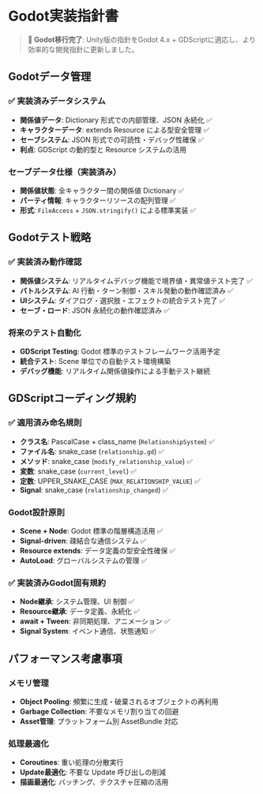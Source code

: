 # Godot実装指針書

> **🔄 Godot移行完了**: Unity版の指針をGodot 4.x + GDScriptに適応し、より効率的な開発指針に更新しました。

## Godotデータ管理

### ✅ 実装済みデータシステム
- **関係値データ**: Dictionary 形式での内部管理、JSON 永続化 ✅
- **キャラクターデータ**: extends Resource による型安全管理 ✅
- **セーブシステム**: JSON 形式での可読性・デバッグ性確保 ✅
- **利点**: GDScript の動的型と Resource システムの活用

### セーブデータ仕様（実装済み）
- **関係値状態**: 全キャラクター間の関係値 Dictionary ✅
- **パーティ情報**: キャラクターリソースの配列管理 ✅
- **形式**: `FileAccess` + `JSON.stringify()` による標準実装 ✅

## Godotテスト戦略

### ✅ 実装済み動作確認
- **関係値システム**: リアルタイムデバッグ機能で境界値・異常値テスト完了 ✅
- **バトルシステム**: AI 行動・ターン制御・スキル発動の動作確認済み ✅
- **UIシステム**: ダイアログ・選択肢・エフェクトの統合テスト完了 ✅
- **セーブ・ロード**: JSON 永続化の動作確認済み ✅

### 将来のテスト自動化
- **GDScript Testing**: Godot 標準のテストフレームワーク活用予定
- **統合テスト**: Scene 単位での自動テスト環境構築
- **デバッグ機能**: リアルタイム関係値操作による手動テスト継続

## GDScriptコーディング規約

### ✅ 適用済み命名規則
- **クラス名**: PascalCase + class_name (`RelationshipSystem`) ✅
- **ファイル名**: snake_case (`relationship.gd`) ✅
- **メソッド**: snake_case (`modify_relationship_value`) ✅
- **変数**: snake_case (`current_level`) ✅
- **定数**: UPPER_SNAKE_CASE (`MAX_RELATIONSHIP_VALUE`) ✅
- **Signal**: snake_case (`relationship_changed`) ✅

### Godot設計原則
- **Scene + Node**: Godot 標準の階層構造活用 ✅
- **Signal-driven**: 疎結合な通信システム ✅
- **Resource extends**: データ定義の型安全性確保 ✅
- **AutoLoad**: グローバルシステムの管理 ✅

### ✅ 実装済みGodot固有規約
- **Node継承**: システム管理、UI 制御 ✅
- **Resource継承**: データ定義、永続化 ✅
- **await + Tween**: 非同期処理、アニメーション ✅
- **Signal System**: イベント通信、状態通知 ✅

## パフォーマンス考慮事項

### メモリ管理
- **Object Pooling**: 頻繁に生成・破棄されるオブジェクトの再利用
- **Garbage Collection**: 不要なメモリ割り当ての回避
- **Asset管理**: プラットフォーム別 AssetBundle 対応

### 処理最適化
- **Coroutines**: 重い処理の分散実行
- **Update最適化**: 不要な Update 呼び出しの削減
- **描画最適化**: バッチング、テクスチャ圧縮の活用
